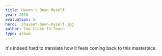 ```yaml
---
title: Haven't Been Myself
year: 2016
evaluation: 5
hero: ./havent-been-myself.jpg
author: Too Close To Touch
type: album
---
```


It's indeed hard to translate how it feels coming back to this masterpice. 
